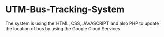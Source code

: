 # UTM-Bus-Tracking-System
The system is using the HTML, CSS, JAVASCRIPT and also PHP to update the location of bus by using the Google Cloud Services.
